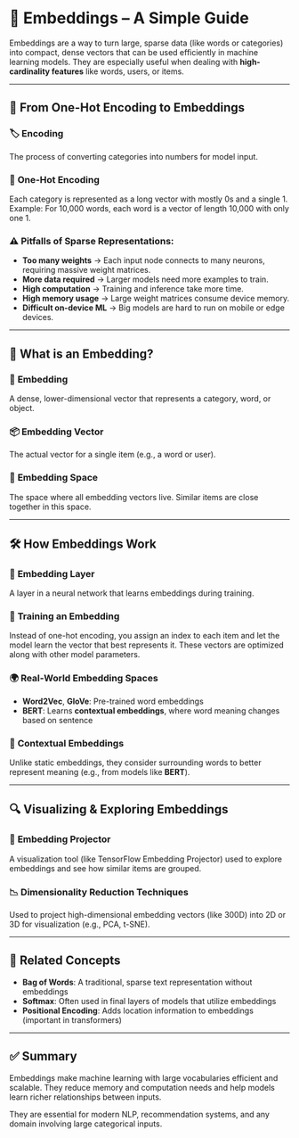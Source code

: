 # 🧭 Embeddings – A Simple Guide

Embeddings are a way to turn large, sparse data (like words or categories) into compact, dense vectors that can be used efficiently in machine learning models. They are especially useful when dealing with **high-cardinality features** like words, users, or items.

---

## 🧠 From One-Hot Encoding to Embeddings

### 🏷️ **Encoding**

The process of converting categories into numbers for model input.

### 🔲 **One-Hot Encoding**

Each category is represented as a long vector with mostly 0s and a single 1.  
Example: For 10,000 words, each word is a vector of length 10,000 with only one 1.

### ⚠️ Pitfalls of Sparse Representations:

- **Too many weights** → Each input node connects to many neurons, requiring massive weight matrices.
- **More data required** → Larger models need more examples to train.
- **High computation** → Training and inference take more time.
- **High memory usage** → Large weight matrices consume device memory.
- **Difficult on-device ML** → Big models are hard to run on mobile or edge devices.

---

## 🧬 What is an Embedding?

### 🧩 **Embedding**

A dense, lower-dimensional vector that represents a category, word, or object.

### 📦 **Embedding Vector**

The actual vector for a single item (e.g., a word or user).

### 🌌 **Embedding Space**

The space where all embedding vectors live. Similar items are close together in this space.

---

## 🛠️ How Embeddings Work

### 🧠 **Embedding Layer**

A layer in a neural network that learns embeddings during training.

### 🔄 **Training an Embedding**

Instead of one-hot encoding, you assign an index to each item and let the model learn the vector that best represents it. These vectors are optimized along with other model parameters.

### 🌍 **Real-World Embedding Spaces**

- **Word2Vec**, **GloVe**: Pre-trained word embeddings
- **BERT**: Learns **contextual embeddings**, where word meaning changes based on sentence

### 🧮 **Contextual Embeddings**

Unlike static embeddings, they consider surrounding words to better represent meaning (e.g., from models like **BERT**).

---

## 🔍 Visualizing & Exploring Embeddings

### 🧰 **Embedding Projector**

A visualization tool (like TensorFlow Embedding Projector) used to explore embeddings and see how similar items are grouped.

### 📉 **Dimensionality Reduction Techniques**

Used to project high-dimensional embedding vectors (like 300D) into 2D or 3D for visualization (e.g., PCA, t-SNE).

---

## 🧠 Related Concepts

- **Bag of Words**: A traditional, sparse text representation without embeddings
- **Softmax**: Often used in final layers of models that utilize embeddings
- **Positional Encoding**: Adds location information to embeddings (important in transformers)

---

## ✅ Summary

Embeddings make machine learning with large vocabularies efficient and scalable. They reduce memory and computation needs and help models learn richer relationships between inputs.

They are essential for modern NLP, recommendation systems, and any domain involving large categorical inputs.
